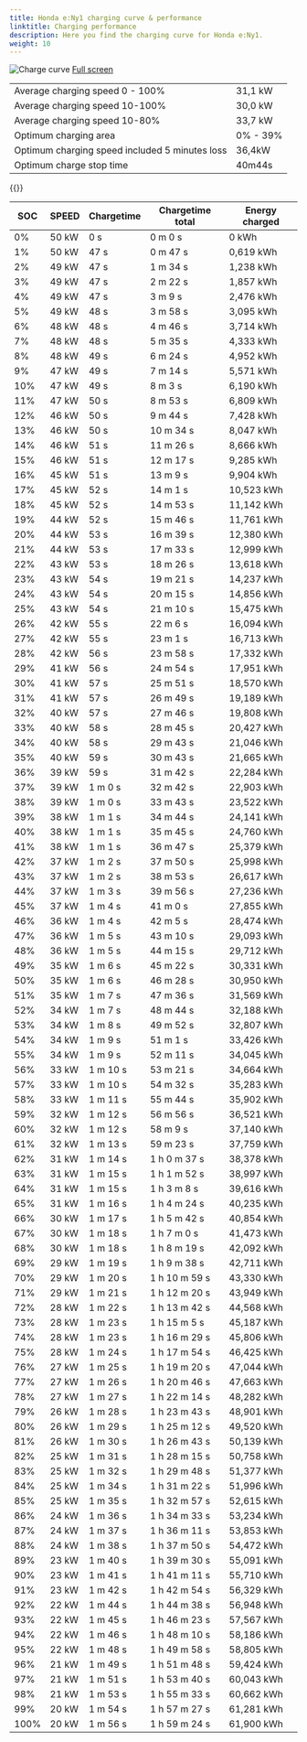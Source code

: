 ```yaml
---
title: Honda e:Ny1 charging curve & performance
linktitle: Charging performance
description: Here you find the charging curve for Honda e:Ny1. 
weight: 10
---
```

<!-- markdownlint-disable MD033 -->
![Charge curve](../chargingcurve.svg  "Charging curve")
[Full screen](../chargingcurve.svg)

|  | |
|-----|-----|
|Average charging speed 0 - 100% |31,1 kW|
|Average charging speed 10-100% |30,0 kW|
|Average charging speed 10-80% |33,7 kW|
|Optimum charging area|0% - 39%|
|Optimum charging speed included 5 minutes loss|36,4kW|
|Optimum charge stop time |40m44s|




{{<evkxdisplayaddarticle />}}

|SOC | SPEED|Chargetime | Chargetime total | Energy charged |
|-----|-----|-----|-----|-----|
|0%|50 kW|  0 s|  0 m 0 s |0 kWh |
|1%|50 kW|  47 s|  0 m 47 s |0,619 kWh |
|2%|49 kW|  47 s|  1 m 34 s |1,238 kWh |
|3%|49 kW|  47 s|  2 m 22 s |1,857 kWh |
|4%|49 kW|  47 s|  3 m 9 s |2,476 kWh |
|5%|49 kW|  48 s|  3 m 58 s |3,095 kWh |
|6%|48 kW|  48 s|  4 m 46 s |3,714 kWh |
|7%|48 kW|  48 s|  5 m 35 s |4,333 kWh |
|8%|48 kW|  49 s|  6 m 24 s |4,952 kWh |
|9%|47 kW|  49 s|  7 m 14 s |5,571 kWh |
|10%|47 kW|  49 s|  8 m 3 s |6,190 kWh |
|11%|47 kW|  50 s|  8 m 53 s |6,809 kWh |
|12%|46 kW|  50 s|  9 m 44 s |7,428 kWh |
|13%|46 kW|  50 s|  10 m 34 s |8,047 kWh |
|14%|46 kW|  51 s|  11 m 26 s |8,666 kWh |
|15%|46 kW|  51 s|  12 m 17 s |9,285 kWh |
|16%|45 kW|  51 s|  13 m 9 s |9,904 kWh |
|17%|45 kW|  52 s|  14 m 1 s |10,523 kWh |
|18%|45 kW|  52 s|  14 m 53 s |11,142 kWh |
|19%|44 kW|  52 s|  15 m 46 s |11,761 kWh |
|20%|44 kW|  53 s|  16 m 39 s |12,380 kWh |
|21%|44 kW|  53 s|  17 m 33 s |12,999 kWh |
|22%|43 kW|  53 s|  18 m 26 s |13,618 kWh |
|23%|43 kW|  54 s|  19 m 21 s |14,237 kWh |
|24%|43 kW|  54 s|  20 m 15 s |14,856 kWh |
|25%|43 kW|  54 s|  21 m 10 s |15,475 kWh |
|26%|42 kW|  55 s|  22 m 6 s |16,094 kWh |
|27%|42 kW|  55 s|  23 m 1 s |16,713 kWh |
|28%|42 kW|  56 s|  23 m 58 s |17,332 kWh |
|29%|41 kW|  56 s|  24 m 54 s |17,951 kWh |
|30%|41 kW|  57 s|  25 m 51 s |18,570 kWh |
|31%|41 kW|  57 s|  26 m 49 s |19,189 kWh |
|32%|40 kW|  57 s|  27 m 46 s |19,808 kWh |
|33%|40 kW|  58 s|  28 m 45 s |20,427 kWh |
|34%|40 kW|  58 s|  29 m 43 s |21,046 kWh |
|35%|40 kW|  59 s|  30 m 43 s |21,665 kWh |
|36%|39 kW|  59 s|  31 m 42 s |22,284 kWh |
|37%|39 kW| 1 m 0 s|  32 m 42 s |22,903 kWh |
|38%|39 kW| 1 m 0 s|  33 m 43 s |23,522 kWh |
|39%|38 kW| 1 m 1 s|  34 m 44 s |24,141 kWh |
|40%|38 kW| 1 m 1 s|  35 m 45 s |24,760 kWh |
|41%|38 kW| 1 m 1 s|  36 m 47 s |25,379 kWh |
|42%|37 kW| 1 m 2 s|  37 m 50 s |25,998 kWh |
|43%|37 kW| 1 m 2 s|  38 m 53 s |26,617 kWh |
|44%|37 kW| 1 m 3 s|  39 m 56 s |27,236 kWh |
|45%|37 kW| 1 m 4 s|  41 m 0 s |27,855 kWh |
|46%|36 kW| 1 m 4 s|  42 m 5 s |28,474 kWh |
|47%|36 kW| 1 m 5 s|  43 m 10 s |29,093 kWh |
|48%|36 kW| 1 m 5 s|  44 m 15 s |29,712 kWh |
|49%|35 kW| 1 m 6 s|  45 m 22 s |30,331 kWh |
|50%|35 kW| 1 m 6 s|  46 m 28 s |30,950 kWh |
|51%|35 kW| 1 m 7 s|  47 m 36 s |31,569 kWh |
|52%|34 kW| 1 m 7 s|  48 m 44 s |32,188 kWh |
|53%|34 kW| 1 m 8 s|  49 m 52 s |32,807 kWh |
|54%|34 kW| 1 m 9 s|  51 m 1 s |33,426 kWh |
|55%|34 kW| 1 m 9 s|  52 m 11 s |34,045 kWh |
|56%|33 kW| 1 m 10 s|  53 m 21 s |34,664 kWh |
|57%|33 kW| 1 m 10 s|  54 m 32 s |35,283 kWh |
|58%|33 kW| 1 m 11 s|  55 m 44 s |35,902 kWh |
|59%|32 kW| 1 m 12 s|  56 m 56 s |36,521 kWh |
|60%|32 kW| 1 m 12 s|  58 m 9 s |37,140 kWh |
|61%|32 kW| 1 m 13 s|  59 m 23 s |37,759 kWh |
|62%|31 kW| 1 m 14 s| 1 h 0 m 37 s |38,378 kWh |
|63%|31 kW| 1 m 15 s| 1 h 1 m 52 s |38,997 kWh |
|64%|31 kW| 1 m 15 s| 1 h 3 m 8 s |39,616 kWh |
|65%|31 kW| 1 m 16 s| 1 h 4 m 24 s |40,235 kWh |
|66%|30 kW| 1 m 17 s| 1 h 5 m 42 s |40,854 kWh |
|67%|30 kW| 1 m 18 s| 1 h 7 m 0 s |41,473 kWh |
|68%|30 kW| 1 m 18 s| 1 h 8 m 19 s |42,092 kWh |
|69%|29 kW| 1 m 19 s| 1 h 9 m 38 s |42,711 kWh |
|70%|29 kW| 1 m 20 s| 1 h 10 m 59 s |43,330 kWh |
|71%|29 kW| 1 m 21 s| 1 h 12 m 20 s |43,949 kWh |
|72%|28 kW| 1 m 22 s| 1 h 13 m 42 s |44,568 kWh |
|73%|28 kW| 1 m 23 s| 1 h 15 m 5 s |45,187 kWh |
|74%|28 kW| 1 m 23 s| 1 h 16 m 29 s |45,806 kWh |
|75%|28 kW| 1 m 24 s| 1 h 17 m 54 s |46,425 kWh |
|76%|27 kW| 1 m 25 s| 1 h 19 m 20 s |47,044 kWh |
|77%|27 kW| 1 m 26 s| 1 h 20 m 46 s |47,663 kWh |
|78%|27 kW| 1 m 27 s| 1 h 22 m 14 s |48,282 kWh |
|79%|26 kW| 1 m 28 s| 1 h 23 m 43 s |48,901 kWh |
|80%|26 kW| 1 m 29 s| 1 h 25 m 12 s |49,520 kWh |
|81%|26 kW| 1 m 30 s| 1 h 26 m 43 s |50,139 kWh |
|82%|25 kW| 1 m 31 s| 1 h 28 m 15 s |50,758 kWh |
|83%|25 kW| 1 m 32 s| 1 h 29 m 48 s |51,377 kWh |
|84%|25 kW| 1 m 34 s| 1 h 31 m 22 s |51,996 kWh |
|85%|25 kW| 1 m 35 s| 1 h 32 m 57 s |52,615 kWh |
|86%|24 kW| 1 m 36 s| 1 h 34 m 33 s |53,234 kWh |
|87%|24 kW| 1 m 37 s| 1 h 36 m 11 s |53,853 kWh |
|88%|24 kW| 1 m 38 s| 1 h 37 m 50 s |54,472 kWh |
|89%|23 kW| 1 m 40 s| 1 h 39 m 30 s |55,091 kWh |
|90%|23 kW| 1 m 41 s| 1 h 41 m 11 s |55,710 kWh |
|91%|23 kW| 1 m 42 s| 1 h 42 m 54 s |56,329 kWh |
|92%|22 kW| 1 m 44 s| 1 h 44 m 38 s |56,948 kWh |
|93%|22 kW| 1 m 45 s| 1 h 46 m 23 s |57,567 kWh |
|94%|22 kW| 1 m 46 s| 1 h 48 m 10 s |58,186 kWh |
|95%|22 kW| 1 m 48 s| 1 h 49 m 58 s |58,805 kWh |
|96%|21 kW| 1 m 49 s| 1 h 51 m 48 s |59,424 kWh |
|97%|21 kW| 1 m 51 s| 1 h 53 m 40 s |60,043 kWh |
|98%|21 kW| 1 m 53 s| 1 h 55 m 33 s |60,662 kWh |
|99%|20 kW| 1 m 54 s| 1 h 57 m 27 s |61,281 kWh |
|100%|20 kW| 1 m 56 s| 1 h 59 m 24 s |61,900 kWh |
